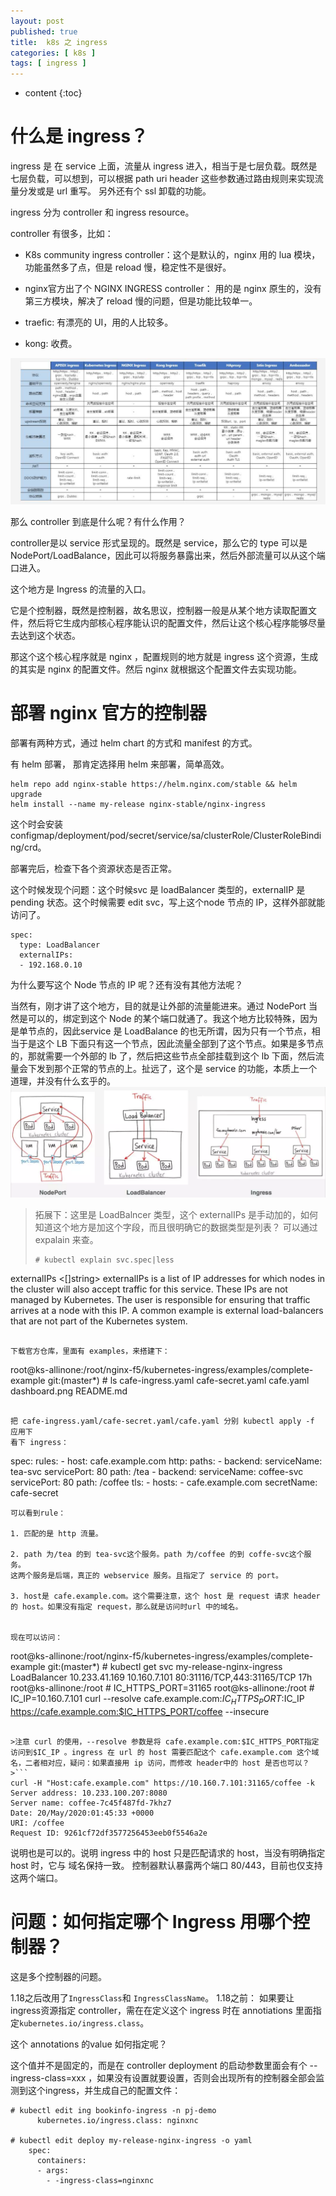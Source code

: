 ```yaml
---
layout: post
published: true
title:  k8s 之 ingress
categories: [ k8s ]
tags: [ ingress ]
---
```

* content
{:toc}

# 什么是 ingress？

ingress 是 在 service 上面，流量从 ingress 进入，相当于是七层负载。既然是七层负载，可以想到，可以根据 path uri header 这些参数通过路由规则来实现流量分发或是 url 重写。
另外还有个 ssl 卸载的功能。

ingress 分为 controller 和 ingress resource。

controller 有很多，比如：

+  K8s community ingress controller：这个是默认的，nginx 用的 lua 模块，功能虽然多了点，但是 reload 慢，稳定性不是很好。

+ nginx官方出了个 NGINX INGRESS controller： 用的是 nginx 原生的，没有第三方模块，解决了 reload 慢的问题，但是功能比较单一。

+ traefic: 有漂亮的 UI，用的人比较多。

+ kong: 收费。

![详情](/styles/images/ingress-controllers.png)


那么 controller 到底是什么呢？有什么作用？

controller是以 service 形式呈现的。既然是 service，那么它的 type 可以是 NodePort/LoadBalance，因此可以将服务暴露出来，然后外部流量可以从这个端口进入。

这个地方是 Ingress 的流量的入口。

它是个控制器，既然是控制器，故名思议，控制器一般是从某个地方读取配置文件，然后将它生成内部核心程序能认识的配置文件，然后让这个核心程序能够尽量去达到这个状态。

那这个这个核心程序就是 nginx ，配置规则的地方就是 ingress 这个资源，生成的其实是 nginx 的配置文件。然后 nginx 就根据这个配置文件去实现功能。

# 部署 nginx 官方的控制器

部署有两种方式，通过 helm chart 的方式和 manifest 的方式。

有 helm 部署， 那肯定选择用 helm 来部署，简单高效。

```
helm repo add nginx-stable https://helm.nginx.com/stable && helm upgrade
helm install --name my-release nginx-stable/nginx-ingress
```
这个时会安装 configmap/deployment/pod/secret/service/sa/clusterRole/ClusterRoleBinding/crd。

部署完后，检查下各个资源状态是否正常。

这个时候发现个问题：这个时候svc 是 loadBalancer 类型的，externalIP 是 pending 状态。这个时候需要 edit svc，写上这个node 节点的 IP，这样外部就能访问了。

```
spec:
  type: LoadBalancer
  externalIPs:
  - 192.168.0.10
```

为什么要写这个 Node 节点的 IP 呢？还有没有其他方法呢？

当然有，刚才讲了这个地方，目的就是让外部的流量能进来。通过 NodePort 当然是可以的，绑定到这个 Node 的某个端口就通了。我这个地方比较特殊，因为是单节点的，因此service 是 LoadBalance 的也无所谓，因为只有一个节点，相当于是这个 LB 下面只有这一个节点，因此流量全部到了这个节点。如果是多节点的，那就需要一个外部的 lb 了，然后把这些节点全部挂载到这个 lb 下面，然后流量会下发到那个正常的节点的上。扯远了，这个是 service 的功能，本质上一个道理，并没有什么玄乎的。
![](/styles/images/k8s-service-traffic.png)

> 拓展下：这里是 LoadBalncer 类型，这个 externalIPs 是手动加的，如何知道这个地方是加这个字段，而且很明确它的数据类型是列表？
> 可以通过 expalain 来查。
>```
># kubectl explain svc.spec|less
  externalIPs  <[]string>
    externalIPs is a list of IP addresses for which nodes in the cluster will
    also accept traffic for this service. These IPs are not managed by
    Kubernetes. The user is responsible for ensuring that traffic arrives at a
    node with this IP. A common example is external load-balancers that are not
    part of the Kubernetes system.
```

下载官方仓库，里面有 examples，来搭建下：

```
root@ks-allinone:/root/nginx-f5/kubernetes-ingress/examples/complete-example git:(master*) # ls
 cafe-ingress.yaml  cafe-secret.yaml  cafe.yaml  dashboard.png  README.md
```

把 cafe-ingress.yaml/cafe-secret.yaml/cafe.yaml 分别 kubectl apply -f 应用下
看下 ingress：
```
  spec:
    rules:
    - host: cafe.example.com
      http:
        paths:
        - backend:
            serviceName: tea-svc
            servicePort: 80
          path: /tea
        - backend:
            serviceName: coffee-svc
            servicePort: 80
          path: /coffee
    tls:
    - hosts:
      - cafe.example.com
      secretName: cafe-secret
```
可以看到rule：

1. 匹配的是 http 流量。

2. path 为/tea 的到 tea-svc这个服务。path 为/coffee 的到 coffe-svc这个服务。
这两个服务是后端，真正的 webservice 服务。且指定了 service 的 port。

3. host是 cafe.example.com。这个需要注意，这个 host 是 request 请求 header 的 host。如果没有指定 request，那么就是访问时url 中的域名。


现在可以访问：
```
root@ks-allinone:/root/nginx-f5/kubernetes-ingress/examples/complete-example git:(master*) #   kubectl get svc
my-release-nginx-ingress   LoadBalancer   10.233.41.169   10.160.7.101   80:31116/TCP,443:31165/TCP   17h
root@ks-allinone:/root # IC_HTTPS_PORT=31165
root@ks-allinone:/root # IC_IP=10.160.7.101
curl --resolve cafe.example.com:$IC_HTTPS_PORT:$IC_IP https://cafe.example.com:$IC_HTTPS_PORT/coffee --insecure
```

>注意 curl 的使用，--resolve 参数是将 cafe.example.com:$IC_HTTPS_PORT指定访问到$IC_IP 。ingress 在 url 的 host 需要匹配这个 cafe.example.com 这个域名，二者相对应，疑问：如果直接用 ip 访问，而修改 header中的 host 是否也可以？
>```
curl -H "Host:cafe.example.com" https://10.160.7.101:31165/coffee -k
Server address: 10.233.100.207:8080
Server name: coffee-7c45f487fd-7khz7
Date: 20/May/2020:01:45:33 +0000
URI: /coffee
Request ID: 9261cf72df3577256453eeb0f5546a2e
```
说明也是可以的。说明 ingress 中的 host 只是匹配请求的 host，当没有明确指定 host 时，它与 域名保持一致。
控制器默认暴露两个端口 80/443，目前也仅支持这两个端口。


# 问题：如何指定哪个 Ingress 用哪个控制器？

这是多个控制器的问题。

1.18之后改用了`IngressClass`和 `IngressClassName`。
1.18之前：
如果要让 ingress资源指定 controller，需在在定义这个 ingress 时在 annotiations 里面指定`kubernetes.io/ingress.class`。

这个 annotations 的value 如何指定呢？

这个值并不是固定的，而是在 controller  deployment 的启动参数里面会有个 --ingress-class=xxx ，如果没有设置就要设置，否则会出现所有的控制器全部会监测到这个ingress，并生成自己的配置文件：

```
# kubectl edit ing bookinfo-ingress -n pj-demo
      kubernetes.io/ingress.class: nginxnc

# kubectl edit deploy my-release-nginx-ingress -o yaml
    spec:
      containers:
      - args:
        - -ingress-class=nginxnc
```
